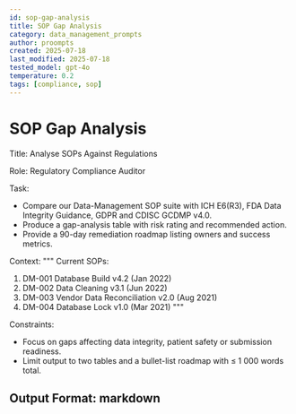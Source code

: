 ```yaml
---
id: sop-gap-analysis
title: SOP Gap Analysis
category: data_management_prompts
author: proompts
created: 2025-07-18
last_modified: 2025-07-18
tested_model: gpt-4o
temperature: 0.2
tags: [compliance, sop]
---
```


# SOP Gap Analysis

Title: Analyse SOPs Against Regulations

Role: Regulatory Compliance Auditor

Task:
- Compare our Data-Management SOP suite with ICH E6(R3), FDA Data Integrity Guidance, GDPR and CDISC GCDMP v4.0.
- Produce a gap-analysis table with risk rating and recommended action.
- Provide a 90-day remediation roadmap listing owners and success metrics.

Context:
"""
Current SOPs:
1. DM-001 Database Build v4.2 (Jan 2022)
1. DM-002 Data Cleaning v3.1 (Jun 2022)
1. DM-003 Vendor Data Reconciliation v2.0 (Aug 2021)
1. DM-004 Database Lock v1.0 (Mar 2021)
"""

Constraints:
- Focus on gaps affecting data integrity, patient safety or submission readiness.
- Limit output to two tables and a bullet-list roadmap with ≤ 1 000 words total.

Output Format: markdown
--------------------------------------------------
